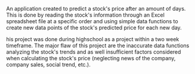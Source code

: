 An application created to predict a stock's price after an amount of days. This is done by reading the stock's information through an Excel spreadsheet file at a specific order and using simple data functions to create new data points of the stock's predicted price for each new day.

his project was done during highschool as a project within a two week timeframe. The major flaw of this project are the inaccurate data functions analyzing the stock's trends and as well insufficient factors considered when calculating the stock's price (neglecting news of the company, company sales, social trend, etc.).
